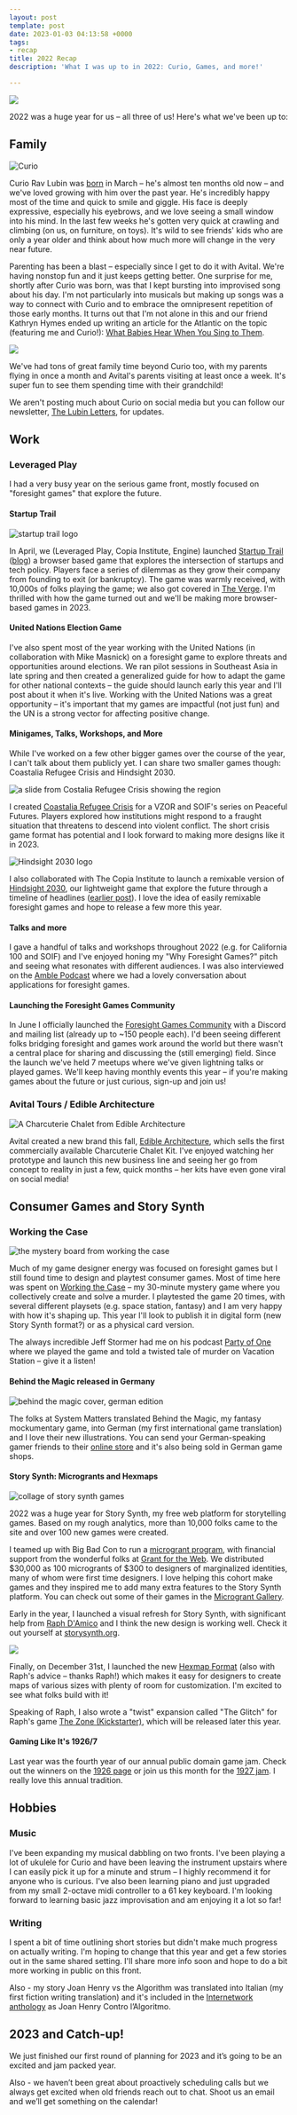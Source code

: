 ```yaml
---
layout: post
template: post
date: 2023-01-03 04:13:58 +0000
tags:
- recap
title: 2022 Recap
description: 'What I was up to in 2022: Curio, Games, and more!'

---
```

![](/images/randy-avital-curio-22-09-16-0015-1.png)

2022 was a huge year for us – all three of us! Here's what we've been up to:

## Family

![Curio](/images/img_6150.png)

Curio Rav Lubin was [born](https://blog.randylubin.com/introducing-curio-rav-lubin) in March – he's almost ten months old now – and we've loved growing with him over the past year. He's incredibly happy most of the time and quick to smile and giggle. His face is deeply expressive, especially his eyebrows, and we love seeing a small window into his mind. In the last few weeks he's gotten very quick at crawling and climbing (on us, on furniture, on toys). It's wild to see friends' kids who are only a year older and think about how much more will change in the very near future.

Parenting has been a blast – especially since I get to do it with Avital. We're having nonstop fun and it just keeps getting better. One surprise for me, shortly after Curio was born, was that I kept bursting into improvised song about his day. I'm not particularly into musicals but making up songs was a way to connect with Curio and to embrace the omnipresent repetition of those early months. It turns out that I'm not alone in this and our friend Kathryn Hymes ended up writing an article for the Atlantic on the topic (featuring me and Curio!): [What Babies Hear When You Sing to Them]().

![](/images/img_1190.png)

We've had tons of great family time beyond Curio too, with my parents flying in once a month and Avital's parents visiting at least once a week. It's super fun to see them spending time with their grandchild!

We aren't posting much about Curio on social media but you can follow our newsletter, [The Lubin Letters](https://tinyletter.com/thelubinletters), for updates.

## Work

### Leveraged Play

I had a very busy year on the serious game front, mostly focused on "foresight games" that explore the future.

#### Startup Trail

![startup trail logo](/images/startuptrail-1200x630.png)

In April, we (Leveraged Play, Copia Institute, Engine) launched [Startup Trail](https://startuptrail.engine.is/) ([blog](https://blog.randylubin.com/new-game-startup-trail)) a browser based game that explores the intersection of startups and tech policy. Players face a series of dilemmas as they grow their company from founding to exit (or bankruptcy). The game was warmly received, with 10,000s of folks playing the game; we also got covered in [The Verge](https://www.theverge.com/2022/4/28/23045333/startup-trail-game-oregon). I'm thrilled with how the game turned out and we'll be making more browser-based games in 2023.

#### United Nations Election Game

I've also spent most of the year working with the United Nations (in collaboration with Mike Masnick) on a foresight game to explore threats and opportunities around elections. We ran pilot sessions in Southeast Asia in late spring and then created a generalized guide for how to adapt the game for other national contexts – the guide should launch early this year and I'll post about it when it's live. Working with the United Nations was a great opportunity – it's important that my games are impactful (not just fun) and the UN is a strong vector for affecting positive change.

#### Minigames, Talks, Workshops, and More

While I've worked on a few other bigger games over the course of the year, I can't talk about them publicly yet. I can share two smaller games though: Coastalia Refugee Crisis and Hindsight 2030.

![a slide from Costalia Refugee Crisis showing the region](/images/coastalia-slide.png)

I created [Coastalia Refugee Crisis](https://randylubin.itch.io/costalia-refugee-crisis) for a VZOR and SOIF's series on Peaceful Futures. Players explored how institutions might respond to a fraught situation that threatens to descend into violent conflict. The short crisis game format has potential and I look forward to making more designs like it in 2023.

![Hindsight 2030 logo](/images/hindsight2030.png)

I also collaborated with The Copia Institute to launch a remixable version of [Hindsight 2030](https://randylubin.itch.io/hindsight-2030), our lightweight game that explore the future through a timeline of headlines ([earlier post](https://blog.randylubin.com/serious-ish-games-hindsight-2030)). I love the idea of easily remixable foresight games and hope to release a few more this year.

#### Talks and more

I gave a handful of talks and workshops throughout 2022 (e.g. for California 100 and SOIF) and I've enjoyed honing my "Why Foresight Games?" pitch and seeing what resonates with different audiences. I was also interviewed on the [Amble Podcast](https://amble.studio/episode-11-foresight-games-with-randy-lubin/) where we had a lovely conversation about applications for foresight games.

#### Launching the Foresight Games Community

In June I officially launched the [Foresight Games Community](https://foresight.games/) with a Discord and mailing list (already up to \~150 people each). I'd been seeing different folks bridging foresight and games work around the world but there wasn't a central place for sharing  and discussing the (still emerging) field. Since the launch we've held 7 meetups where we've given lightning talks or played games. We'll keep having monthly events this year – if you're making games about the future or just curious, sign-up and join us!

### Avital Tours / Edible Architecture

![A Charcuterie Chalet from Edible Architecture](/images/charcuterie-chateau-callouts.webp)

Avital created a new brand this fall, [Edible Architecture](https://ediblearchitecture.com/), which sells the first commercially available Charcuterie Chalet Kit. I've enjoyed watching her prototype and launch this new business line and seeing her go from concept to reality in just a few, quick months – her kits have even gone viral on social media!

## Consumer Games and Story Synth

### Working the Case

![the mystery board from working the case](https://diegeticgames.com/uploads/screen-shot-2022-07-19-at-6-05-09-pm.png)

Much of my game designer energy was focused on foresight games but I still found time to design and playtest consumer games. Most of time here was spent on [Working the Case](https://diegeticgames.com/working-the-case/) – my 30-minute mystery game where you collectively create and solve a murder. I playtested the game 20 times, with several different playsets (e.g. space station, fantasy) and I am very happy with how it's shaping up. This year I'll look to publish it in digital form (new Story Synth format?) or as a physical card version.

The always incredible Jeff Stormer had me on his podcast [Party of One](https://podcasts.apple.com/no/podcast/337-working-the-case-with-randy-lubin/id1055535537?i=1000574944007) where we played the game and told a twisted tale of murder on Vacation Station – give it a listen!

#### Behind the Magic released in Germany

![behind the magic cover, german edition](/images/behind-the-magic-german-cover.png)

The folks at System Matters translated Behind the Magic, my fantasy mockumentary game, into German (my first international game translation) and I love their new illustrations. You can send your German-speaking gamer friends to their [online store](https://www.system-matters.de/shop/behind-the-magic/) and it's also being sold in German game shops.

#### Story Synth: Microgrants and Hexmaps

![collage of story synth games](https://diegeticgames.com/uploads/microgrant-gallery-min.png)

2022 was a huge year for Story Synth, my free web platform for storytelling games. Based on my rough analytics, more than 10,000 folks came to the site and over 100 new games were created.

I teamed up with Big Bad Con to run a [microgrant program](https://www.bigbadcon.com/story-synth-microgrants/), with financial support from the wonderful folks at [Grant for the Web](https://www.grantfortheweb.org/). We distributed $30,000 as 100 microgrants of $300 to designers of marginalized identities, many of whom were first time designers. I love helping this cohort make games and they inspired me to add many extra features to the Story Synth platform. You can check out some of their games in the [Microgrant Gallery](https://storysynth.org/Microgrant-Gallery/).

Early in the year, I launched a visual refresh for Story Synth, with significant help from [Raph D'Amico](http://www.raphdamico.com/) and I think the new design is working well. Check it out yourself at [storysynth.org](https://storysynth.org).

![](https://diegeticgames.com/uploads/screenshot-2022-12-31-at-8-46-13-am.png)

Finally, on December 31st, I launched the new [Hexmap Format](https://diegeticgames.com/blog/2022/12/31/story-synth-hexmap-format.html) (also with Raph's advice – thanks Raph!) which makes it easy for designers to create maps of various sizes with plenty of room for customization. I'm excited to see what folks build with it!

Speaking of Raph, I also wrote a "twist" expansion called "The Glitch" for Raph's game [The Zone (Kickstarter)](https://www.kickstarter.com/projects/raphdamico/the-zone-rpg/description),  which will be released later this year.

#### Gaming Like It's 1926/7

Last year was the fourth year of our annual public domain game jam. Check out the winners on the [1926 page](https://itch.io/jam/gaming-like-its-1926) or join us this month for the [1927 jam](https://itch.io/jam/gaming-like-its-1927). I really love this annual tradition.

## Hobbies

### Music

I've been expanding my musical dabbling on two fronts. I've been playing a lot of ukulele for Curio and have been leaving the instrument upstairs where I can easily pick it up for a minute and strum – I highly recommend it for anyone who is curious. I've also been learning piano and just upgraded from my small 2-octave midi controller to a 61 key keyboard. I'm looking forward to learning basic jazz improvisation and am enjoying it a lot so far!

### Writing

I spent a bit of time outlining short stories but didn't make much progress on actually writing. I'm hoping to change that this year and get a few stories out in the same shared setting. I'll share more info soon and hope to do a bit more working in public on this front.

Also - my story Joan Henry vs the Algorithm was translated into Italian (my first fiction writing translation) and it's included in the [Internetwork anthology](https://www.futurefiction.org/internetwork/) as Joan Henry Contro l’Algoritmo.

## 2023 and Catch-up!

We just finished our first round of planning for 2023 and it’s going to be an excited and jam packed year.

Also - we haven’t been great about proactively scheduling calls but we always get excited when old friends reach out to chat. Shoot us an email and we’ll get something on the calendar!